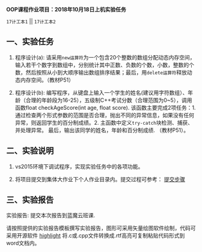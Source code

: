 **OOP课程作业项目：2018年10月18日上机实验任务**

`17计工本1`  || `17计工本2`

## 一、实验任务

1. 程序设计(a): 请采用`new运算符`为一个包含20个整数的数组分配动态内存空间，输入若干个数字到数组中，分别统计其中正数、负数的个数，小数，整数的个数，然后按照从小到大顺序输出数组排序结果；最后，用`delete运算符`释放动态内存空间。（教材P51）

2. 程序设计(b): 编写程序，从键盘上输入一个学生的姓名(建议用字符数组）、年龄（合理的年龄段为16-25），五级制C++考试分数（合理范围为0~5），调用函数float checkAgeScore(int age, float score). 该函数主要完成2项任务：1.通过检查两个形式参数的范围是否合理，抛出不同的异常信息，如果没有任何异常，则返回学生的百分制成绩。2. 主函数中定义`try-catch`块检测、捕获、并处理异常。 最后，输出该同学的姓名，年龄和百分制成绩.
（教材P51）。


## 二、实验说明

1. vs2015环境下调试程序，实现实验任务中的各项功能。

2. 将项目提交到集体大作业下个人作业目录内。提交过程可参考：
   [提交步骤](https://github.com/tsingke/Homework_Turing/blob/master/README.md)


## 三、实验报告

实验报告: 提交本次报告到蓝魔云班课.

请按照提供的实验报告模板撰写实验报告，图形可采用矢量绘图软件绘制，代码可采用开源软件 [highlight](http://www.andre-simon.de/) 将.c或.cpp文件转换成.rtf高亮可复制粘贴代码形式到word文档内。
